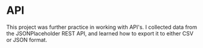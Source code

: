 # API
This project was further practice in working with API's. I collected data from the JSONPlaceholder REST API, and learned how to export it to either CSV or JSON format.